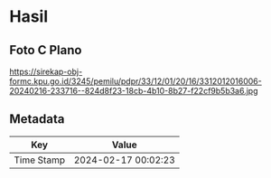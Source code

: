 # Hasil

## Foto C Plano

https://sirekap-obj-formc.kpu.go.id/3245/pemilu/pdpr/33/12/01/20/16/3312012016006-20240216-233716--824d8f23-18cb-4b10-8b27-f22cf9b5b3a6.jpg


## Metadata

| Key        | Value               |
| ---------- | ------------------- |
| Time Stamp | 2024-02-17 00:02:23 |



